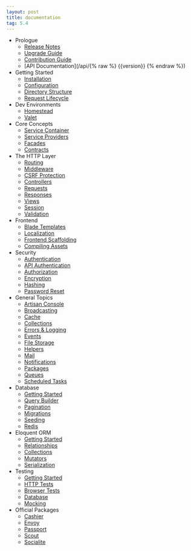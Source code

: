 ```yaml
---
layout: post
title: documentation
tag: 5.4
---
```

- Prologue
    - [Release Notes](/laravel_tw/docs/5.4/releases)
    - [Upgrade Guide](/laravel_tw/docs/5.4/upgrade)
    - [Contribution Guide](/laravel_tw/docs/5.4/contributions)
    - [API Documentation](/api/{% raw %} {{version}} {% endraw %})
- Getting Started
    - [Installation](/laravel_tw/docs/5.4/installation)
    - [Configuration](/laravel_tw/docs/5.4/configuration)
    - [Directory Structure](/laravel_tw/docs/5.4/structure)
    - [Request Lifecycle](/laravel_tw/docs/5.4/lifecycle)
- Dev Environments
    - [Homestead](/laravel_tw/docs/5.4/homestead)
    - [Valet](/laravel_tw/docs/5.4/valet)
- Core Concepts
    - [Service Container](/laravel_tw/docs/5.4/container)
    - [Service Providers](/laravel_tw/docs/5.4/providers)
    - [Facades](/laravel_tw/docs/5.4/facades)
    - [Contracts](/laravel_tw/docs/5.4/contracts)
- The HTTP Layer
    - [Routing](/laravel_tw/docs/5.4/routing)
    - [Middleware](/laravel_tw/docs/5.4/middleware)
    - [CSRF Protection](/laravel_tw/docs/5.4/csrf)
    - [Controllers](/laravel_tw/docs/5.4/controllers)
    - [Requests](/laravel_tw/docs/5.4/requests)
    - [Responses](/laravel_tw/docs/5.4/responses)
    - [Views](/laravel_tw/docs/5.4/views)
    - [Session](/laravel_tw/docs/5.4/session)
    - [Validation](/laravel_tw/docs/5.4/validation)
- Frontend
    - [Blade Templates](/laravel_tw/docs/5.4/blade)
    - [Localization](/laravel_tw/docs/5.4/localization)
    - [Frontend Scaffolding](/laravel_tw/docs/5.4/frontend)
    - [Compiling Assets](/laravel_tw/docs/5.4/mix)
- Security
    - [Authentication](/laravel_tw/docs/5.4/authentication)
    - [API Authentication](/laravel_tw/docs/5.4/passport)
    - [Authorization](/laravel_tw/docs/5.4/authorization)
    - [Encryption](/laravel_tw/docs/5.4/encryption)
    - [Hashing](/laravel_tw/docs/5.4/hashing)
    - [Password Reset](/laravel_tw/docs/5.4/passwords)
- General Topics
    - [Artisan Console](/laravel_tw/docs/5.4/artisan)
    - [Broadcasting](/laravel_tw/docs/5.4/broadcasting)
    - [Cache](/laravel_tw/docs/5.4/cache)
    - [Collections](/laravel_tw/docs/5.4/collections)
    - [Errors & Logging](/laravel_tw/docs/5.4/errors)
    - [Events](/laravel_tw/docs/5.4/events)
    - [File Storage](/laravel_tw/docs/5.4/filesystem)
    - [Helpers](/laravel_tw/docs/5.4/helpers)
    - [Mail](/laravel_tw/docs/5.4/mail)
    - [Notifications](/laravel_tw/docs/5.4/notifications)
    - [Packages](/laravel_tw/docs/5.4/packages)
    - [Queues](/laravel_tw/docs/5.4/queues)
    - [Scheduled Tasks](/laravel_tw/docs/5.4/scheduling)
- Database
    - [Getting Started](/laravel_tw/docs/5.4/database)
    - [Query Builder](/laravel_tw/docs/5.4/queries)
    - [Pagination](/laravel_tw/docs/5.4/pagination)
    - [Migrations](/laravel_tw/docs/5.4/migrations)
    - [Seeding](/laravel_tw/docs/5.4/seeding)
    - [Redis](/laravel_tw/docs/5.4/redis)
- Eloquent ORM
    - [Getting Started](/laravel_tw/docs/5.4/eloquent)
    - [Relationships](/laravel_tw/docs/5.4/eloquent-relationships)
    - [Collections](/laravel_tw/docs/5.4/eloquent-collections)
    - [Mutators](/laravel_tw/docs/5.4/eloquent-mutators)
    - [Serialization](/laravel_tw/docs/5.4/eloquent-serialization)
- Testing
    - [Getting Started](/laravel_tw/docs/5.4/testing)
    - [HTTP Tests](/laravel_tw/docs/5.4/http-tests)
    - [Browser Tests](/laravel_tw/docs/5.4/dusk)
    - [Database](/laravel_tw/docs/5.4/database-testing)
    - [Mocking](/laravel_tw/docs/5.4/mocking)
- Official Packages
    - [Cashier](/laravel_tw/docs/5.4/billing)
    - [Envoy](/laravel_tw/docs/5.4/envoy)
    - [Passport](/laravel_tw/docs/5.4/passport)
    - [Scout](/laravel_tw/docs/5.4/scout)
    - [Socialite](https://github.com/laravel/socialite)
